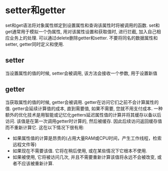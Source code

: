 # setter和getter

set和get语法将对象属性绑定到设置属性和查询该属性时将被调用的函数. set和get通常用于模拟一个伪属性, 用对该属性设置和获取值时, 进行拦截, 加入自己相应业务上的处理. 可以通过delete删除getter和setter. 不要将同名的数据属性和setter, getter同时定义和使用.

## setter

当设置属性的值的时候, setter会被调用, 该方法会接收一个参数, 用于设置新值

## getter

当获取属性的值的时候, getter会被调用. getter在访问它们之前不会计算属性的值. getter会延续计算值的成本, 直到需要值, 如果不需要, 您就不用支付成本. 一种额外的优化技术是用智能或记忆化getters延迟属性值的计算并将其缓存以备以后访问. 该值是在第一次调用getter时计算的, 然后被缓存. 因此后续访问返回缓存值而不重新计算它. 这在以下情况下很有用:
* 如果属性值的计算是昂贵的(占用大量RAM或CPU时间，产生工作线程，检索远程文件等)
* 如果现在不需要该值. 它将在稍后使用, 或在某些情况下它根本不使用. 
* 如果被使用, 它将被访问几次, 并且不需要重新计算该值将永远不会被改变, 或者不应该被重新计算. 

